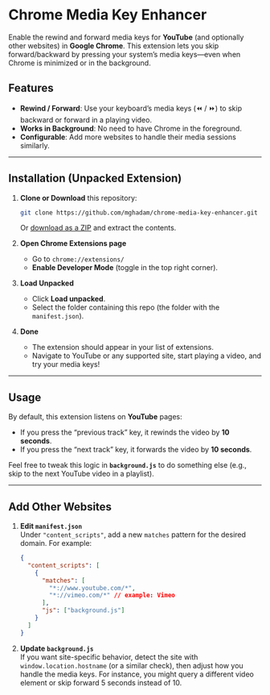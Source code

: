 # Chrome Media Key Enhancer

Enable the rewind and forward media keys for **YouTube** (and optionally other websites) in **Google Chrome**. This extension lets you skip forward/backward by pressing your system’s media keys—even when Chrome is minimized or in the background.

## Features

- **Rewind / Forward**: Use your keyboard’s media keys (⏪ / ⏩) to skip backward or forward in a playing video.  
- **Works in Background**: No need to have Chrome in the foreground.  
- **Configurable**: Add more websites to handle their media sessions similarly.

---

## Installation (Unpacked Extension)

1. **Clone or Download** this repository:
   ```bash
   git clone https://github.com/mghadam/chrome-media-key-enhancer.git
   ```
   Or [download as a ZIP](https://github.com/mghadam/chrome-media-key-enhancer/archive/refs/heads/main.zip) and extract the contents.

2. **Open Chrome Extensions page**  
   - Go to `chrome://extensions/`  
   - **Enable Developer Mode** (toggle in the top right corner).

3. **Load Unpacked**  
   - Click **Load unpacked**.  
   - Select the folder containing this repo (the folder with the `manifest.json`).

4. **Done**  
   - The extension should appear in your list of extensions.  
   - Navigate to YouTube or any supported site, start playing a video, and try your media keys!

---

## Usage

By default, this extension listens on **YouTube** pages:

- If you press the “previous track” key, it rewinds the video by **10 seconds**.
- If you press the “next track” key, it forwards the video by **10 seconds**.

Feel free to tweak this logic in **`background.js`** to do something else (e.g., skip to the next YouTube video in a playlist).

---

## Add Other Websites

1. **Edit `manifest.json`**  
   Under `"content_scripts"`, add a new `matches` pattern for the desired domain. For example:

   ```json
   {
     "content_scripts": [
       {
         "matches": [
           "*://www.youtube.com/*",
           "*://vimeo.com/*" // example: Vimeo
         ],
         "js": ["background.js"]
       }
     ]
   }
   ```

2. **Update `background.js`**  
   If you want site-specific behavior, detect the site with `window.location.hostname` (or a similar check), then adjust how you handle the media keys. For instance, you might query a different video element or skip forward 5 seconds instead of 10.
